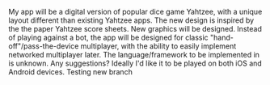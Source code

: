 My app will be a digital version of popular dice game Yahtzee, with a unique layout different than existing Yahtzee apps.
The new design is inspired by the the paper Yahtzee score sheets. New graphics will be designed. Instead of playing against a bot,
the app will be designed for classic "hand-off"/pass-the-device multiplayer, with the ability to easily implement networked multiplayer later. The language/framework to be implemented in is unknown. Any suggestions? Ideally I'd like it to be played on both iOS and Android devices. Testing new branch